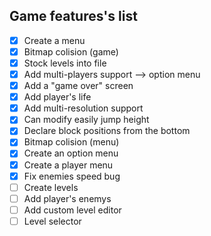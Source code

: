 ## Game features's list

- [x] Create a menu
- [x] Bitmap colision (game)
- [x] Stock levels into file
- [x] Add multi-players support --> option menu
- [x] Add a "game over" screen
- [x] Add player's life
- [x] Add multi-resolution support
- [x] Can modify easily jump height
- [x] Declare block positions from the bottom
- [x] Bitmap colision (menu)
- [x] Create an option menu
- [x] Create a player menu
- [x] Fix enemies speed bug
- [ ] Create levels
- [ ] Add player's enemys
- [ ] Add custom level editor
- [ ] Level selector
